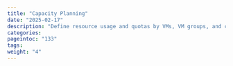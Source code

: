 ```yaml
---
title: "Capacity Planning"
date: "2025-02-17"
description: "Define resource usage and quotas by VMs, VM groups, and cloud users"
categories:
pageintoc: "133"
tags:
weight: "4"
---
```


<!--# Capacity Planning -->
